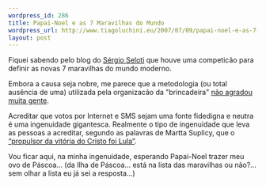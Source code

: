 ```yaml
--- 
wordpress_id: 286
title: Papai-Noel e as 7 Maravilhas do Mundo
wordpress_url: http://www.tiagoluchini.eu/2007/07/09/papai-noel-e-as-7-maravilhas-do-mundo/
layout: post
---
```

Fiquei sabendo pelo blog do [Sérgio Seloti](http://www.sergio.jr.nom.br/index.php/2007/07/08/lula-x-alemao/) que houve uma competicão para definir as novas 7 maravilhas do mundo moderno.

Embora a causa seja nobre, me parece que a metodologia (ou total ausência de uma) utilizada pela organizacão da "brincadeira" [não agradou muita gente](http://www1.folha.uol.com.br/folha/bbc/ult272u310405.shtml).

Acreditar que votos por Internet e SMS sejam uma fonte fidedigna e neutra é uma ingenuidade gigantesca. Realmente o tipo de ingenuidade que leva as pessoas a acreditar, segundo as palavras de Martta Suplicy, que o [“propulsor da vitória do Cristo foi Lula”](http://cidadania.terra.com.br/interna/0,,OI1742828-EI1231,00.html).

Vou ficar aqui, na minha ingenuidade, esperando Papai-Noel trazer meu ovo de Páscoa... (da Ilha de Páscoa... está na lista das maravilhas ou não?... sem olhar a lista eu já sei a resposta...)
